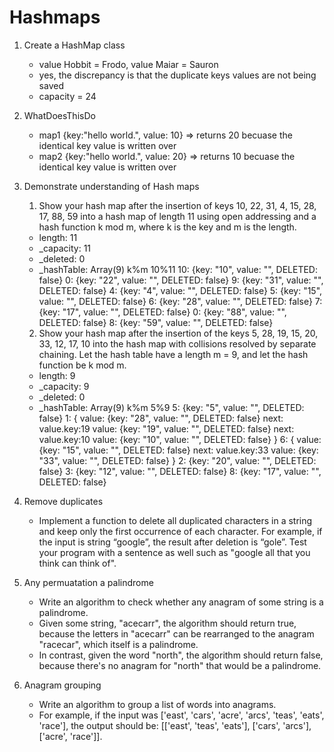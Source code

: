 # Hashmaps

1. Create a HashMap class
    - value Hobbit = Frodo, value Maiar = Sauron
    - yes, the discrepancy is that the duplicate keys values are not being saved
    - capacity = 24

2. WhatDoesThisDo
    - map1 {key:"hello world.", value: 10} => returns 20 becuase the identical key value is written over
    - map2 {key:"hello world.", value: 20} => returns 10 becuase the identical key value is written over

3. Demonstrate understanding of Hash maps
    1. Show your hash map after the insertion of keys 10, 22, 31, 4, 15, 28, 17, 88, 59 into a hash map of length 11 using open addressing and a hash function k mod m, where k is the key and m is the length.
    - length: 11
    - _capacity: 11
    - _deleted: 0
    - _hashTable: Array(9) 
        k%m   10%11
        10: {key: "10", value: "", DELETED: false}
        0: {key: "22", value: "", DELETED: false}
        9: {key: "31", value: "", DELETED: false}
        4: {key: "4", value: "", DELETED: false}
        5: {key: "15", value: "", DELETED: false}
        6: {key: "28", value: "", DELETED: false}
        7: {key: "17", value: "", DELETED: false}
        0: {key: "88", value: "", DELETED: false}
        8: {key: "59", value: "", DELETED: false}
    2. Show your hash map after the insertion of the keys 5, 28, 19, 15, 20, 33, 12, 17, 10 into the hash map with collisions resolved by separate chaining. Let the hash table have a length m = 9, and let the hash function be k mod m.
    - length: 9
    - _capacity: 9
    - _deleted: 0
    - _hashTable: Array(9) 
        k%m   5%9
        5: {key: "5", value: "", DELETED: false}
        1: {
            value: {key: "28", value: "", DELETED: false} next: value.key:19
            value: {key: "19", value: "", DELETED: false} next: value.key:10
            value: {key: "10", value: "", DELETED: false}
        }
        6: {
            value: {key: "15", value: "", DELETED: false} next: value.key:33
            value: {key: "33", value: "", DELETED: false}
        }
        2: {key: "20", value: "", DELETED: false}
        3: {key: "12", value: "", DELETED: false}
        8: {key: "17", value: "", DELETED: false}

4. Remove duplicates
    - Implement a function to delete all duplicated characters in a string and keep only the first occurrence of each character. For example, if the input is string “google”, the result after deletion is “gole”. Test your program with a sentence as well such as "google all that you think can think of".
5. Any permuatation a palindrome
    - Write an algorithm to check whether any anagram of some string is a palindrome. 
    - Given some string, "acecarr", the algorithm should return true, because the letters in "acecarr" can be rearranged to the anagram "racecar", which itself is a palindrome. 
    - In contrast, given the word "north", the algorithm should return false, because there's no anagram for "north" that would be a palindrome.
6. Anagram grouping
    - Write an algorithm to group a list of words into anagrams. 
    - For example, if the input was ['east', 'cars', 'acre', 'arcs', 'teas', 'eats', 'race'], the output should be: [['east', 'teas', 'eats'], ['cars', 'arcs'], ['acre', 'race']].